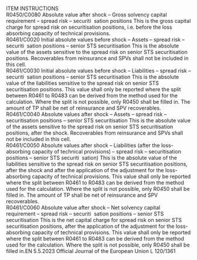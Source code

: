  
ITEM  INSTRUCTIONS  
R0450/C0080  Absolute value after 
shock – Gross solvency 
capital requirement – 
spread risk – securiti ­
sation positions  This is the gross capital charge for spread risk on securitisation positions, i.e. 
before the loss absorbing capacity of technical provisions.  
R0461/C0020  Initial absolute values 
before shock – Assets – 
spread risk – securiti ­
sation positions – senior 
STS securitisation  This is the absolute value of the assets sensitive to the spread risk on senior STS 
securitisation positions. 
Recoverables from reinsurance and SPVs shall not be included in this cell.  
R0461/C0030  Initial absolute values 
before shock – Liabilities 
– spread risk – securiti ­
sation positions – senior 
STS securitisation  This is the absolute value of the liabilities sensitive to the spread risk on senior 
STS securitisation positions. 
This value shall only be reported where the split between R0461 to R0483 can be 
derived from the method used for the calculation. Where the split is not possible, 
only R0450 shall be filled in. 
The amount of TP shall be net of reinsurance and SPV recoverables.  
R0461/C0040  Absolute values after 
shock – Assets – spread 
risk – securitisation 
positions – senior STS 
securitisation  This is the absolute value of the assets sensitive to the spread risk on senior STS 
securitisation positions, after the shock. 
Recoverables from reinsurance and SPVs shall not be included in this cell.  
R0461/C0050  Absolute values after 
shock – Liabilities (after 
the loss-absorbing 
capacity of technical 
provisions) – spread risk 
– securitisation positions 
– senior STS securiti ­
sation)  This is the absolute value of the liabilities sensitive to the spread risk on senior 
STS securitisation positions, after the shock and after the application of the 
adjustment for the loss-absorbing capacity of technical provisions. 
This value shall only be reported where the split between R0461 to R0483 can be 
derived from the method used for the calculation. Where the split is not possible, 
only R0450 shall be filled in. 
The amount of TP shall be net of reinsurance and SPV recoverables.  
R0461/C0060  Absolute value after 
shock – Net solvency 
capital requirement – 
spread risk – securiti ­
sation positions – senior 
STS securitisation  This is the net capital charge for spread risk on senior STS securitisation positions, 
after the application of the adjustment for the loss-absorbing capacity of technical 
provisions. 
This value shall only be reported where the split between R0461 to R0483 can be 
derived from the method used for the calculation. Where the split is not possible, 
only R0450 shall be filled in.EN  5.5.2023 Official Journal of the European Union L 120/1361